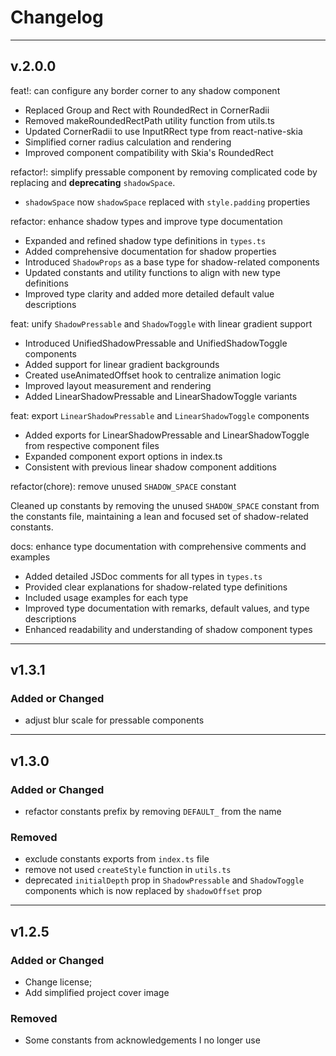 # Changelog

---

## v.2.0.0

feat!: can configure any border corner to any shadow component

- Replaced Group and Rect with RoundedRect in CornerRadii
- Removed makeRoundedRectPath utility function from utils.ts
- Updated CornerRadii to use InputRRect type from react-native-skia
- Simplified corner radius calculation and rendering
- Improved component compatibility with Skia's RoundedRect

refactor!: simplify pressable component by removing complicated code by replacing and **deprecating** `shadowSpace`.

- `shadowSpace` now `shadowSpace` replaced with `style.padding` properties

refactor: enhance shadow types and improve type documentation

- Expanded and refined shadow type definitions in `types.ts`
- Added comprehensive documentation for shadow properties
- Introduced `ShadowProps` as a base type for shadow-related components
- Updated constants and utility functions to align with new type definitions
- Improved type clarity and added more detailed default value descriptions

feat: unify `ShadowPressable` and `ShadowToggle` with linear gradient support

- Introduced UnifiedShadowPressable and UnifiedShadowToggle components
- Added support for linear gradient backgrounds
- Created useAnimatedOffset hook to centralize animation logic
- Improved layout measurement and rendering
- Added LinearShadowPressable and LinearShadowToggle variants

feat: export `LinearShadowPressable` and `LinearShadowToggle` components

- Added exports for LinearShadowPressable and LinearShadowToggle from respective component files
- Expanded component export options in index.ts
- Consistent with previous linear shadow component additions

refactor(chore): remove unused `SHADOW_SPACE` constant

Cleaned up constants by removing the unused `SHADOW_SPACE` constant from the constants file, maintaining a lean and focused set of shadow-related constants.

docs: enhance type documentation with comprehensive comments and examples

- Added detailed JSDoc comments for all types in `types.ts`
- Provided clear explanations for shadow-related type definitions
- Included usage examples for each type
- Improved type documentation with remarks, default values, and type descriptions
- Enhanced readability and understanding of shadow component types

---

## v1.3.1

### Added or Changed

- adjust blur scale for pressable components

---

## v1.3.0

### Added or Changed

- refactor constants prefix by removing `DEFAULT_` from the name

### Removed

- exclude constants exports from `index.ts` file
- remove not used `createStyle` function in `utils.ts`
- deprecated `initialDepth` prop in `ShadowPressable` and `ShadowToggle` components which is now replaced by `shadowOffset` prop

---

## v1.2.5

### Added or Changed

- Change license;
- Add simplified project cover image

### Removed

- Some constants from acknowledgements I no longer use
